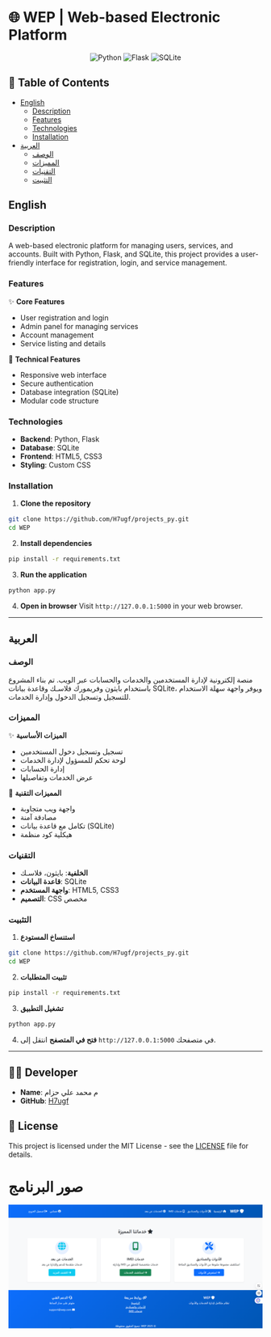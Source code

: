 # 🌐 WEP | Web-based Electronic Platform

<div align="center">

![Python](https://img.shields.io/badge/Python-3776AB?style=for-the-badge&logo=python&logoColor=white)
![Flask](https://img.shields.io/badge/Flask-000000?style=for-the-badge&logo=flask&logoColor=white)
![SQLite](https://img.shields.io/badge/SQLite-003B57?style=for-the-badge&logo=sqlite&logoColor=white)

</div>

## 📝 Table of Contents
- [English](#english)
  - [Description](#description)
  - [Features](#features)
  - [Technologies](#technologies)
  - [Installation](#installation)
- [العربية](#العربية)
  - [الوصف](#الوصف)
  - [المميزات](#المميزات)
  - [التقنيات](#التقنيات)
  - [التثبيت](#التثبيت)

## English

### Description
A web-based electronic platform for managing users, services, and accounts. Built with Python, Flask, and SQLite, this project provides a user-friendly interface for registration, login, and service management.

### Features
✨ **Core Features**
- User registration and login
- Admin panel for managing services
- Account management
- Service listing and details

🚀 **Technical Features**
- Responsive web interface
- Secure authentication
- Database integration (SQLite)
- Modular code structure

### Technologies
- **Backend**: Python, Flask
- **Database**: SQLite
- **Frontend**: HTML5, CSS3
- **Styling**: Custom CSS

### Installation
1. **Clone the repository**
```bash
git clone https://github.com/H7ugf/projects_py.git
cd WEP
```
2. **Install dependencies**
```bash
pip install -r requirements.txt
```
3. **Run the application**
```bash
python app.py
```
4. **Open in browser**
Visit `http://127.0.0.1:5000` in your web browser.

---

## العربية

### الوصف
منصة إلكترونية لإدارة المستخدمين والخدمات والحسابات عبر الويب. تم بناء المشروع باستخدام بايثون وفريمورك فلاسـك وقاعدة بيانات SQLite، ويوفر واجهة سهلة الاستخدام للتسجيل وتسجيل الدخول وإدارة الخدمات.

### المميزات
✨ **الميزات الأساسية**
- تسجيل وتسجيل دخول المستخدمين
- لوحة تحكم للمسؤول لإدارة الخدمات
- إدارة الحسابات
- عرض الخدمات وتفاصيلها

🚀 **المميزات التقنية**
- واجهة ويب متجاوبة
- مصادقة آمنة
- تكامل مع قاعدة بيانات (SQLite)
- هيكلية كود منظمة

### التقنيات
- **الخلفية**: بايثون، فلاسـك
- **قاعدة البيانات**: SQLite
- **واجهة المستخدم**: HTML5, CSS3
- **التصميم**: CSS مخصص

### التثبيت
1. **استنساخ المستودع**
```bash
git clone https://github.com/H7ugf/projects_py.git
cd WEP
```
2. **تثبيت المتطلبات**
```bash
pip install -r requirements.txt
```
3. **تشغيل التطبيق**
```bash
python app.py
```
4. **فتح في المتصفح**
انتقل إلى `http://127.0.0.1:5000` في متصفحك.

---

## 👨‍💻 Developer
- **Name**: م محمد علي حزام
- **GitHub**: [H7ugf](https://github.com/H7ugf/projects_py.git)

## 📄 License
This project is licensed under the MIT License - see the [LICENSE](LICENSE) file for details. 
<div>
  <h1>
    صور البرنامج
  </h1>
  <img src="assets/Screenshot 2025-07-03 172955.png" alt="Project Screenshot" width="600"/>
</div>
